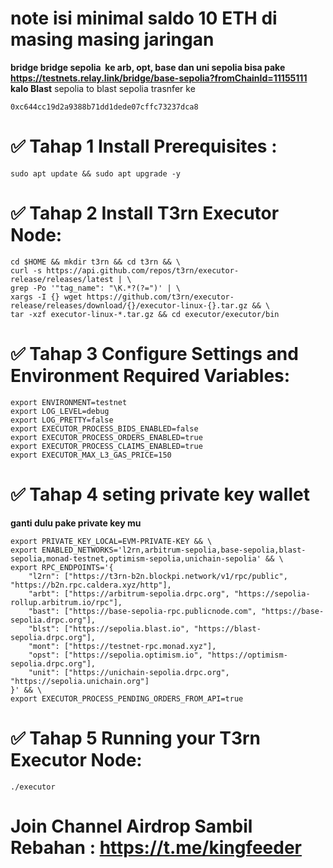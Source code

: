 # note isi minimal saldo 10 ETH di masing masing jaringan
**bridge bridge sepolia  ke arb, opt, base dan uni sepolia bisa pake 
https://testnets.relay.link/bridge/base-sepolia?fromChainId=11155111**
**kalo Blast**
sepolia to blast sepolia trasnfer ke 
```
0xc644cc19d2a9388b71dd1dede07cffc73237dca8
```

# ✅ Tahap 1 Install Prerequisites : 
```
sudo apt update && sudo apt upgrade -y
```
# ✅ Tahap 2 Install T3rn Executor Node:
```
cd $HOME && mkdir t3rn && cd t3rn && \
curl -s https://api.github.com/repos/t3rn/executor-release/releases/latest | \
grep -Po '"tag_name": "\K.*?(?=")' | \
xargs -I {} wget https://github.com/t3rn/executor-release/releases/download/{}/executor-linux-{}.tar.gz && \
tar -xzf executor-linux-*.tar.gz && cd executor/executor/bin
```
# ✅ Tahap 3 Configure Settings and Environment Required Variables: 
```
export ENVIRONMENT=testnet
export LOG_LEVEL=debug
export LOG_PRETTY=false
export EXECUTOR_PROCESS_BIDS_ENABLED=false
export EXECUTOR_PROCESS_ORDERS_ENABLED=true
export EXECUTOR_PROCESS_CLAIMS_ENABLED=true
export EXECUTOR_MAX_L3_GAS_PRICE=150
```

# ✅ Tahap 4 seting private key wallet
**ganti dulu pake private key mu**
```
export PRIVATE_KEY_LOCAL=EVM-PRIVATE-KEY && \
export ENABLED_NETWORKS='l2rn,arbitrum-sepolia,base-sepolia,blast-sepolia,monad-testnet,optimism-sepolia,unichain-sepolia' && \
export RPC_ENDPOINTS='{
    "l2rn": ["https://t3rn-b2n.blockpi.network/v1/rpc/public", "https://b2n.rpc.caldera.xyz/http"],
    "arbt": ["https://arbitrum-sepolia.drpc.org", "https://sepolia-rollup.arbitrum.io/rpc"],
    "bast": ["https://base-sepolia-rpc.publicnode.com", "https://base-sepolia.drpc.org"],
    "blst": ["https://sepolia.blast.io", "https://blast-sepolia.drpc.org"],
    "mont": ["https://testnet-rpc.monad.xyz"],
    "opst": ["https://sepolia.optimism.io", "https://optimism-sepolia.drpc.org"],
    "unit": ["https://unichain-sepolia.drpc.org", "https://sepolia.unichain.org"]
}' && \
export EXECUTOR_PROCESS_PENDING_ORDERS_FROM_API=true
```

# ✅ Tahap 5 Running your T3rn Executor Node:
```
./executor
```
# Join Channel Airdrop Sambil Rebahan : https://t.me/kingfeeder
